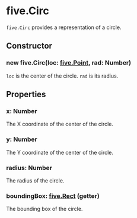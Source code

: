 five.Circ
=========

`five.Circ` provides a representation of a circle.

Constructor
-----------
### new five.Circ(loc: [five.Point](five.Point.md), rad: Number)

`loc` is the center of the circle. `rad` is its radius.

Properties
----------

### x: Number

The X coordinate of the center of the circle.

### y: Number

The Y coordinate of the center of the circle.

### radius: Number
The radius of the circle.

### boundingBox: [five.Rect](five.Rect.md) (getter)

The bounding box of the circle.